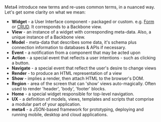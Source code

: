 Meta4 introduce new terms and re-uses common terms, in a nuanced way. Let's get some clarity on what we mean:

* **Widget** - a User Interface component - packaged or custom. e.g. <a href="Form.md">Form</a> or <a href="CRUD.md">CRUD</a>. It corresponds to a Backbone view.
* **View** - an instance of a widget with corresponding meta-data. Also, a unique instance of a Backbone view.
* **Model** - meta-data that describes some data, it's schema plus connection information to databases & APIs if necessary.
* **Event** - a notification from a component that may be acted upon
* **Action** - a special event that reflects a user intentions - such as clicking a button.
* **Navigate** - a special event that reflect the user's desire to change views
* **Render** - to produce an HTML representation of a view
* **Show** - implies a render, then attach HTML to the browser's DOM.
* **Region** - area of the screen that can 'show' views auto-magically. Often used to render 'header', 'body', 'footer' blocks.
* **Home** - a special widget responsible for top-level navigation.
* **UX** - a definition of models, views, templates and scripts that comprise a modular part of your application.
* **meta4** - a JSON-based framework for prototyping, deploying and running mobile, desktop and cloud applications.




